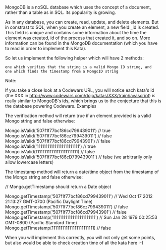 MongoDB is a noSQL database which uses the concept of a document, rather than a table as in SQL. Its popularity is growing.

As in any database, you can create, read, update, and delete elements. But in constrast to SQL, when you create an element, a new field \_id is created. This field is unique and contains some information about the time the element was created, id of the process that created it, and so on. More information can be found in the MongoDB documentation (which you have to read in order to implement this Kata).

So let us implement the following helper which will have 2 methods:

    one which verifies that the string is a valid Mongo ID string, and
    one which finds the timestamp from a MongoID string

Note:

If you take a close look at a Codewars URL, you will notice each kata's id (the XXX in http://www.codewars.com/dojo/katas/XXX/train/javascript) is really similar to MongoDB's ids, which brings us to the conjecture that this is the database powering Codewars.
Examples

The verification method will return true if an element provided is a valid Mongo string and false otherwise:

Mongo.isValid('507f1f77bcf86cd799439011') // true
Mongo.isValid('507f1f77bcf86cz799439011') // false
Mongo.isValid('507f1f77bcf86cd79943901') // false
Mongo.isValid('111111111111111111111111') // true
Mongo.isValid(111111111111111111111111) // false
Mongo.isValid('507f1f77bcf86cD799439011') // false (we arbitrarily only allow lowercase letters)

The timestamp method will return a date/time object from the timestamp of the Mongo string and false otherwise:

// Mongo.getTimestamp should return a Date object

Mongo.getTimestamp('507f1f77bcf86cd799439011') // Wed Oct 17 2012 21:13:27 GMT-0700 (Pacific Daylight Time)
Mongo.getTimestamp('507f1f77bcf86cz799439011') // false
Mongo.getTimestamp('507f1f77bcf86cd79943901') // false
Mongo.getTimestamp('111111111111111111111111') // Sun Jan 28 1979 00:25:53 GMT-0800 (Pacific Standard Time)
Mongo.getTimestamp(111111111111111111111111) // false

When you will implement this correctly, you will not only get some points, but also would be able to check creation time of all the kata here :-)
